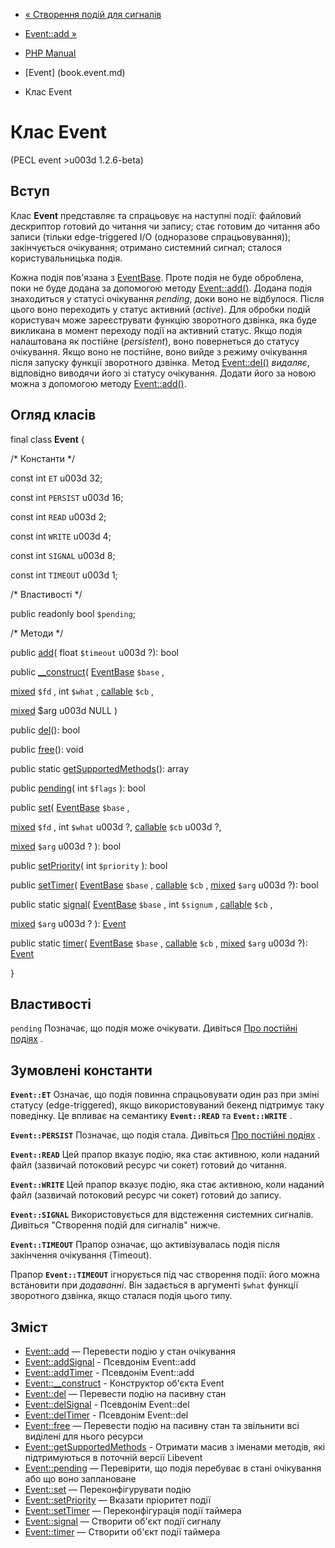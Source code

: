 - [« Створення подій для
сигналів](event.constructing.signal.events.md)
- [Event::add »](event.add.md)

- [PHP Manual](index.md)
- [Event] (book.event.md)
- Клас Event

# Клас Event

(PECL event \>u003d 1.2.6-beta)

## Вступ

Клас **Event** представляє та спрацьовує на наступні події:
файловий дескриптор готовий до читання чи запису; стає готовим до читання
або записи (тільки edge-triggered I/O (одноразове спрацьовування));
закінчується очікування; отримано системний сигнал; сталося
користувальницька подія.

Кожна подія пов'язана з [EventBase](class.eventbase.md). Проте
подія не буде оброблена, поки не буде додана за допомогою методу
[Event::add()](event.add.md). Додана подія знаходиться у статусі
очікування *pending*, доки воно не відбулося. Після цього воно переходить у
статус активний (*active*). Для обробки подій користувач може
зареєструвати функцію зворотного дзвінка, яка буде викликана в
момент переходу події на активний статус. Якщо подія налаштована як
постійне (*persistent*), воно повернеться до статусу очікування. Якщо воно не
постійне, воно вийде з режиму очікування після запуску функції
зворотного дзвінка. Метод [Event::del()](event.del.md) *видаляє*,
відповідно виводячи його зі статусу очікування. Додати його за новою
можна з допомогою методу [Event::add()](event.add.md).

## Огляд класів

final class **Event** {

/\* Константи \*/

const int `ET` u003d 32;

const int `PERSIST` u003d 16;

const int `READ` u003d 2;

const int `WRITE` u003d 4;

const int `SIGNAL` u003d 8;

const int `TIMEOUT` u003d 1;

/\* Властивості \*/

public readonly bool `$pending`;

/\* Методи \*/

public [add](event.add.md)( float `$timeout` u003d ?): bool

public [\_\_construct](event.construct.md)(
[EventBase](class.eventbase.md) `$base` ,

[mixed](language.types.declarations.md#language.types.declarations.mixed)
`$fd` ,
int `$what` ,
[callable](language.types.callable.md) `$cb` ,

[mixed](language.types.declarations.md#language.types.declarations.mixed)
$arg u003d NULL
)

public [del](event.del.md)(): bool

public [free](event.free.md)(): void

public static [getSupportedMethods](event.getsupportedmethods.md)():
array

public [pending](event.pending.md)( int `$flags` ): bool

public [set](event.set.md)(
[EventBase](class.eventbase.md) `$base` ,

[mixed](language.types.declarations.md#language.types.declarations.mixed)
`$fd` ,
int `$what` u003d ?,
[callable](language.types.callable.md) `$cb` u003d ?,

[mixed](language.types.declarations.md#language.types.declarations.mixed)
`$arg` u003d ?
): bool

public [setPriority](event.setpriority.md)( int `$priority` ): bool

public [setTimer](event.settimer.md)(
[EventBase](class.eventbase.md) `$base` ,
[callable](language.types.callable.md) `$cb` ,
[mixed](language.types.declarations.md#language.types.declarations.mixed)
`$arg` u003d ?): bool

public static [signal](event.signal.md)(
[EventBase](class.eventbase.md) `$base` ,
int `$signum` ,
[callable](language.types.callable.md) `$cb` ,

[mixed](language.types.declarations.md#language.types.declarations.mixed)
`$arg` u003d ?
): [Event](class.event.md)

public static [timer](event.timer.md)(
[EventBase](class.eventbase.md) `$base` ,
[callable](language.types.callable.md) `$cb` ,
[mixed](language.types.declarations.md#language.types.declarations.mixed)
`$arg` u003d ?): [Event](class.event.md)

}

## Властивості

`pending`
Позначає, що подія може очікувати. Дивіться [Про постійні
подіях](event.persistence.md) .

## Зумовлені константи

**`Event::ET`**
Означає, що подія повинна спрацьовувати один раз при зміні статусу
(edge-triggered), якщо використовуваний бекенд підтримує таку поведінку.
Це впливає на семантику **`Event::READ`** та **`Event::WRITE`** .

**`Event::PERSIST`**
Позначає, що подія стала. Дивіться [Про постійні
подіях](event.persistence.md) .

**`Event::READ`**
Цей прапор вказує подію, яка стає активною, коли
наданий файл (зазвичай потоковий ресурс чи сокет) готовий до читання.

**`Event::WRITE`**
Цей прапор вказує подію, яка стає активною, коли
наданий файл (зазвичай потоковий ресурс чи сокет) готовий до запису.

**`Event::SIGNAL`**
Використовується для відстеження системних сигналів. Дивіться
"Створення подій для сигналів" нижче.

**`Event::TIMEOUT`**
Прапор означає, що активізувалась подія після закінчення очікування
(Timeout).

Прапор **`Event::TIMEOUT`** ігнорується під час створення події: його можна
встановити при *додаванні*. Він задається в аргументі `$what` функції
зворотного дзвінка, якщо сталася подія цього типу.

## Зміст

- [Event::add](event.add.md) — Перевести подію у стан
очікування
- [Event::addSignal](event.addsignal.md) - Псевдонім Event::add
- [Event::addTimer](event.addtimer.md) - Псевдонім Event::add
- [Event::\_\_construct](event.construct.md) - Конструктор об'єкта
Event
- [Event::del](event.del.md) — Перевести подію на пасивну
стан
- [Event::delSignal](event.delsignal.md) - Псевдонім Event::del
- [Event::delTimer](event.deltimer.md) - Псевдонім Event::del
- [Event::free](event.free.md) — Перевести подію на пасивну
стан та звільнити всі виділені для нього ресурси
- [Event::getSupportedMethods](event.getsupportedmethods.md) -
Отримати масив з іменами методів, які підтримуються в поточній версії
Libevent
- [Event::pending](event.pending.md) — Перевірити, що подія
перебуває в стані очікування або що воно заплановане
- [Event::set](event.set.md) — Переконфігурувати подію
- [Event::setPriority](event.setpriority.md) — Вказати пріоритет
події
- [Event::setTimer](event.settimer.md) — Переконфігурація події
таймера
- [Event::signal](event.signal.md) — Створити об'єкт події сигналу
- [Event::timer](event.timer.md) — Створити об'єкт події таймера

